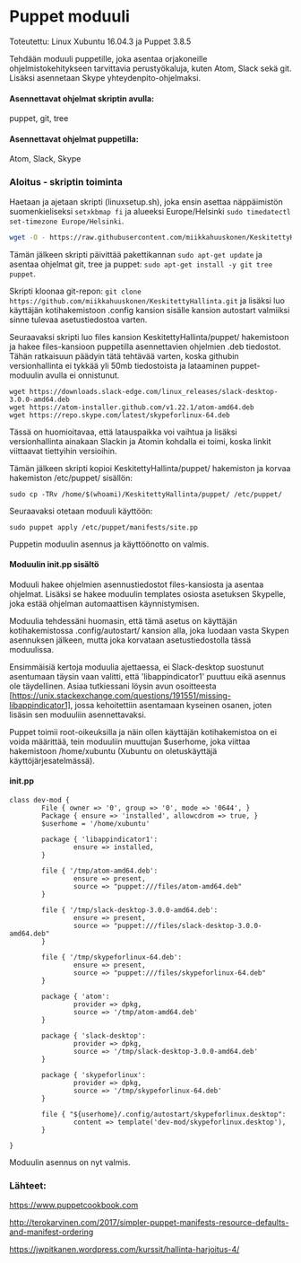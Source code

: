 # Puppet moduuli

Toteutettu: Linux Xubuntu 16.04.3 ja Puppet 3.8.5

Tehdään moduuli puppetille, joka asentaa orjakoneille ohjelmistokehitykseen tarvittavia perustyökaluja, kuten
Atom, Slack sekä git. Lisäksi asennetaan Skype yhteydenpito-ohjelmaksi.

#### Asennettavat ohjelmat skriptin avulla:

puppet, git, tree

#### Asennettavat ohjelmat puppetilla:

Atom, Slack, Skype

### Aloitus - skriptin toiminta
Haetaan ja ajetaan skripti (linuxsetup.sh), joka ensin asettaa näppäimistön suomenkieliseksi ```setxkbmap fi``` ja alueeksi
Europe/Helsinki ```sudo timedatectl set-timezone Europe/Helsinki```.

```bash
wget -O - https://raw.githubusercontent.com/miikkahuuskonen/KeskitettyHallinta/master/setup/linuxsetup.sh | bash
```

Tämän jälkeen skripti päivittää pakettikannan ```sudo apt-get update``` ja asentaa ohjelmat git, tree ja puppet: 
```sudo apt-get install -y git tree puppet```.

Skripti kloonaa git-repon: ```git clone https://github.com/miikkahuuskonen/KeskitettyHallinta.git```
ja lisäksi luo käyttäjän kotihakemistoon .config kansion sisälle kansion autostart valmiiksi sinne tulevaa asetustiedostoa varten.

Seuraavaksi skripti luo files kansion KeskitettyHallinta/puppet/ hakemistoon ja hakee files-kansioon puppetilla asennettavien ohjelmien .deb tiedostot. Tähän ratkaisuun päädyin tätä tehtävää varten, koska githubin versionhallinta ei tykkää yli 50mb tiedostoista ja lataaminen puppet-moduulin avulla ei onnistunut.

```
wget https://downloads.slack-edge.com/linux_releases/slack-desktop-3.0.0-amd64.deb
wget https://atom-installer.github.com/v1.22.1/atom-amd64.deb
wget https://repo.skype.com/latest/skypeforlinux-64.deb
```
Tässä on huomioitavaa, että latauspaikka voi vaihtua ja lisäksi versionhallinta ainakaan Slackin ja Atomin kohdalla ei toimi, koska linkit viittaavat tiettyihin versioihin.

Tämän jälkeen skripti kopioi KeskitettyHallinta/puppet/ hakemiston ja korvaa hakemiston /etc/puppet/ sisällön:

```
sudo cp -TRv /home/$(whoami)/KeskitettyHallinta/puppet/ /etc/puppet/
```

Seuraavaksi otetaan moduuli käyttöön:
```
sudo puppet apply /etc/puppet/manifests/site.pp
```

Puppetin moduulin asennus ja käyttöönotto on valmis.

#### Moduulin init.pp sisältö

Moduuli hakee ohjelmien asennustiedostot files-kansiosta ja asentaa ohjelmat.
Lisäksi se hakee moduulin templates osiosta asetuksen Skypelle, joka estää ohjelman automaattisen käynnistymisen.

Moduulia tehdessäni huomasin, että tämä asetus on käyttäjän kotihakemistossa .config/autostart/ kansion alla, joka luodaan vasta Skypen asennuksen jälkeen, mutta joka korvataan asetustiedostolla tässä moduulissa.

Ensimmäisiä kertoja moduulia ajettaessa, ei Slack-desktop suostunut asentumaan täysin vaan valitti, että 'libappindicator1' puuttuu eikä asennus ole täydellinen. Asiaa tutkiessani löysin avun osoitteesta [https://unix.stackexchange.com/questions/191551/missing-libappindicator1],
jossa kehoitettiin asentamaan kyseinen osanen, joten lisäsin sen moduuliin asennettavaksi.

Puppet toimii root-oikeuksilla ja näin ollen käyttäjän kotihakemistoa on ei voida määrittää, tein moduuliin muuttujan $userhome, joka viittaa hakemistoon /home/xubuntu (Xubuntu on oletuskäyttäjä käyttöjärjesatelmässä).

#### init.pp
```
class dev-mod {
        File { owner => '0', group => '0', mode => '0644', }
        Package { ensure => 'installed', allowcdrom => true, }
        $userhome = '/home/xubuntu'

        package { 'libappindicator1':
                ensure => installed,
        }

        file { '/tmp/atom-amd64.deb':
                ensure => present,
                source => "puppet:///files/atom-amd64.deb"
        }

        file { '/tmp/slack-desktop-3.0.0-amd64.deb':
                ensure => present,
                source => "puppet:///files/slack-desktop-3.0.0-amd64.deb"
        }

        file { '/tmp/skypeforlinux-64.deb':
                ensure => present,
                source => "puppet:///files/skypeforlinux-64.deb"
        }

        package { 'atom':
                provider => dpkg,
                source => '/tmp/atom-amd64.deb'
        }

        package { 'slack-desktop':
                provider => dpkg,
                source => '/tmp/slack-desktop-3.0.0-amd64.deb'
        }

        package { 'skypeforlinux':
                provider => dpkg,
                source => '/tmp/skypeforlinux-64.deb'
        }

        file { "${userhome}/.config/autostart/skypeforlinux.desktop":
                content => template('dev-mod/skypeforlinux.desktop'),
        }

}

```
Moduulin asennus on nyt valmis.



### Lähteet:
https://www.puppetcookbook.com

http://terokarvinen.com/2017/simpler-puppet-manifests-resource-defaults-and-manifest-ordering

https://jwpitkanen.wordpress.com/kurssit/hallinta-harjoitus-4/
